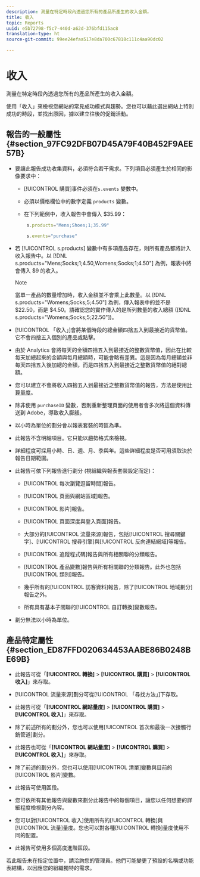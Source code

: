 ```yaml
---
description: 測量在特定時段內透過您所有的產品所產生的收入金額。
title: 收入
topic: Reports
uuid: e5b72798-f5c7-440d-a62d-376bfd115ac8
translation-type: ht
source-git-commit: 99ee24efaa517e8da700c67818c111c4aa90dc02

---
```



# 收入

測量在特定時段內透過您所有的產品所產生的收入金額。

使用「收入」來檢視您網站的常見成功模式與趨勢。您也可以藉此選出網站上特別成功的時段，並找出原因，據以建立往後的促銷活動。

## 報告的一般屬性 {#section_97FC92DFB07D45A79F40B452F9AEE57B}

* 要讓此報告成功收集資料，必須符合若干需求。下列項目必須產生於相同的影像要求中：

   * [!UICONTROL 購買]事件必須在`s.events` 變數中。

   * 必須以價格欄位中的數字定義 `products` 變數。
   * 在下列範例中，收入報告中會傳入 $35.99：

      ```js
       s.products="Mens;Shoes;1;35.99"
      ```

      ```js
       s.events="purchase"
      ```

* 若 [!UICONTROL s.products] 變數中有多項產品存在，則所有產品都將計入收入報告中。以 [!DNL s.products="Mens;Socks;1;4.50,Womens;Socks;1;4.50"] 為例，報表中將會傳入 $9 的收入。

   >[!NOTE]
   >
   >當單一產品的數量增加時，收入金額並不會乘上此數量。以 [!DNL s.products="Womens;Socks;5;4.50"] 為例，傳入報表中的並不是 $22.50，而是 $4.50。請確認您的實作傳入的是所列數量的收入總額 ([!DNL s.products="Womens;Socks;5;22.50"])。

* [!UICONTROL 「收入」]會將某個時段的總金額四捨五入到最接近的貨幣值。它不會四捨五入個別的產品或點擊。
* 由於 Analytics 會將每天的金額四捨五入到最接近的整數貨幣值，因此在比較每天加總起來的金額與每月總額時，可能會略有差異。這是因為每月總額並非每天四捨五入後加總的金額，而是四捨五入到最接近之整數貨幣值的絕對總額。
* 您可以建立不會將收入四捨五入到最接近之整數貨幣值的報告，方法是使用[計算量度](https://marketing.adobe.com/resources/help/zh_TW/analytics/calcmetrics/)。
* 除非使用 `purchaseID` 變數，否則重新整理頁面的使用者會多次將這個資料傳送到 Adobe，導致收入膨脹。
* 以小時為單位的劃分會以報表套裝的時區為準。
* 此報告不含明細項目。它只能以趨勢格式來檢視。
* 詳細程度可採用小時、日、週、月、季與年。這些詳細程度是否可用須取決於報告日期範圍。
* 此報告可依下列報告進行劃分 (視組織與報表套裝設定而定)：

   * [!UICONTROL 每次瀏覽逗留時間]報告。
   * [!UICONTROL 頁面與網站區域]報告。
   * [!UICONTROL 影片]報告。
   * [!UICONTROL 頁面深度與登入頁面]報告。
   * 大部分的[!UICONTROL 流量來源]報告，包括[!UICONTROL 搜尋關鍵字]、[!UICONTROL 搜尋引擎]與[!UICONTROL 反向連結網域]等報告。

   * [!UICONTROL 追蹤程式碼]報告與所有相關聯的分類報告。
   * [!UICONTROL 產品變數]報告與所有相關聯的分類報告。此外也包括[!UICONTROL 類別]報告。

   * 幾乎所有的[!UICONTROL 訪客資料]報告，除了[!UICONTROL 地域劃分]報告之外。

   * 所有具有基本子關聯的[!UICONTROL 自訂轉換]變數報告。

* 劃分無法以小時為單位。

## 產品特定屬性{#section_ED87FFD020634453AABE86B0248BE69B}

* 此報告可從「**[!UICONTROL 轉換]** > **[!UICONTROL 購買]** > **[!UICONTROL 收入]**」來存取。

* [!UICONTROL 流量來源]劃分可從[!UICONTROL 「尋找方法」]下存取。

* 此報告可從「**[!UICONTROL 網站量度]** > **[!UICONTROL 購買]** > **[!UICONTROL 收入]**」來存取。

* 除了前述所有的劃分外，您也可以使用[!UICONTROL 首次和最後一次接觸行銷管道]劃分。

* 此報告也可從「**[!UICONTROL 網站量度]** > **[!UICONTROL 購買]** > **[!UICONTROL 收入]**」來存取。

* 除了前述的劃分外，您也可以使用[!UICONTROL 清單]變數與目前的[!UICONTROL 影片]變數。

* 此報告可使用區段。

* 您可依所有其他報告與變數來劃分此報告中的每個項目，讓您以任何想要的詳細程度檢視劃分內容。
* 您可以對[!UICONTROL 收入]使用所有的[!UICONTROL 轉換]與[!UICONTROL 流量]量度。您也可以對各種[!UICONTROL 轉換]量度使用不同的配置。

* 此報告可使用多個高度進階區段。

若此報告未在指定位置中，請洽詢您的管理員。他們可能變更了預設的名稱或功能表結構，以因應您的組織獨特的需求。

